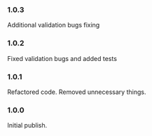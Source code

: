 ### 1.0.3

Additional validation bugs fixing

### 1.0.2

Fixed validation bugs and added tests

### 1.0.1

Refactored code. Removed unnecessary things.

### 1.0.0

Initial publish.
